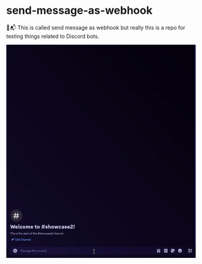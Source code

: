 # send-message-as-webhook
 📨📬 This is called send message as webhook but really this is a repo for testing things related to Discord bots.

<p align="center">
<img src="https://github.com/JayyDoesDev/send-message-as-webhook/blob/main/.github/assets/showcase.gif?raw=true" alt="showcase">
</p>
